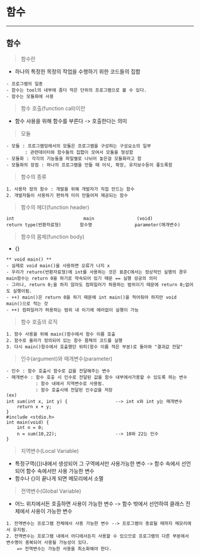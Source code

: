 # 함수
---
함수
---
> 함수란<br>
- 하나의 특정한 목정의 작업을 수행하기 위한 코드들의 집합
```
- 프로그램의 일종
- 함수는 tool의 내부에 좀더 작은 단위의 프로그램으로 볼 수 있다.
- 함수는 모듈화에 사용
```
> 함수 호출(function call)이란<br>
- 함수 사용을 위해 함수를 부른다 -> 호출한다는 의미
> 모듈<br>
```
- 모듈 : 프로그램밍에서의 모듈은 프로그램을 구성하는 구성요소의 일부
       : 관련데이터와 함수들의 집합이 모여서 모듈을 형성함
- 모듈화 : 각각의 기능들을 파일별로 나뉘어 놓은걸 모듈화라고 함
- 모듈화의 장점 : 하나의 프로그램을 만들 때 이식, 확장, 유지보수등이 좋도록함
```
> 함수의 종류<br>
```
1. 사용자 정의 함수 : 개발을 위해 개발자가 직접 만드는 함수
2. 개발자들이 사용하기 편하게 미리 만들어져 제공되는 함수
```
> 함수의 헤더(function header)<br>
```
int                          main                (void)
return type(반환자료형)       함수명                parameter(매개변수)
```
> 함수의 몸체(function body)<br>
- {}
```
** void main() **
- 실제로 void main()을 사용하면 오류가 나지 x
- 우리가 return(반환자료형)에 int를 사용하는 것은 표준C에서는 정상적인 실행의 경우 main함수는 return 0을 하기로 약속되어 있기 때문 == 실행 성공의 의미
- 그러나, return 0;을 하지 않아도 컴파일러가 허용하는 범위이기 때문에 return 0;없어도 실행이됨.
- ++) main()은 return 0을 하기 때문에 int main()을 적어줘야 하지만 void main()으로 적는 것
- ++) 컴파일러가 허용하는 범위 내 이기에 에러없이 실행이 가능
```
> 함수 호출의 로직<br>
```
1. 함수 사용을 위해 main()함수에서 함수 이름 호출
2. 함수로 올라가 정의되어 있는 함수 몸체의 코드를 실행
3. 다시 main()함수에서 호출했던 위피(함수 이름 적은 부분)로 돌아와 "결과값 전달"
```
> 인수(argument)와 매개변수(parameter)<br>
```
- 인수 : 함수 호출시 함수로 값을 전달해주는 변수
- 매개변수 : 함수 호춯 시 인수로 전달된 값을 함수 내부에서가용할 수 있도록 하는 변수
           : 함수 내에서 지역변수로 사용됨.
           : 함수 호출시에 전달된 인수값을 저장
(ex)
int sum(int x, int y) {                  --> int x와 int y는 매개변수
    return x + y;
}
#include <stdio.h>
int main(void) {
    int n = 0;
    n = sum(10,22);                      --> 10와 22는 인수
}
```
> 지역변수(Local Variable)<br>
- 특정구역({})내에서 생성되어 그 구역에서만 사용가능한 변수 -> 함수 속에서 선언되어 함수 속에서만 사용 가능한 변수
- 함수나 {}이 끝나게 되면 메모리에서 소멸
> 전역변수(Global Variable)<br>
- 어느 위치에서든 호출하면 사용이 가능한 변수 -> 함수 밖에서 선언하여 클래스 전체에서 사용이 가능한 변수
```
1. 전역변수는 프로그램 전체에서 사용 가능한 변수 --> 프로그램이 종료될 때까지 메모리에서 유지됨.
2. 전역변수는 프로그램 내에서 어디에서든지 사용할 수 있으므로 프로그램의 다른 부분에서 변수명이 중복되어 사용될 가능성이 있다.
    => 전역변수는 가능한 사용을 최소화해야 한다.
```



























